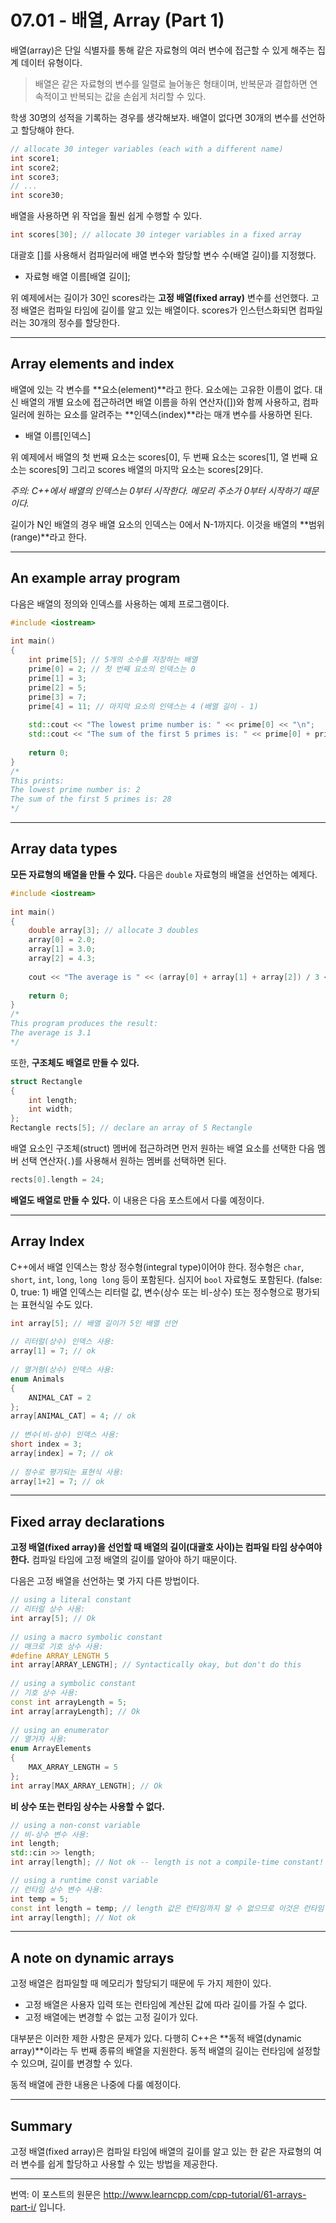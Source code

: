 # 07.01 - 배열, Array (Part 1)

배열(array)은 단일 식별자를 통해 같은 자료형의 여러 변수에 접근할 수 있게 해주는 집계 데이터 유형이다.

> 배열은 같은 자료형의 변수를 일렬로 늘어놓은 형태이며, 반복문과 결합하면 연속적이고 반복되는 값을 손쉽게 처리할 수 있다.

학생 30명의 성적을 기록하는 경우를 생각해보자. 배열이 없다면 30개의 변수를 선언하고 할당해야 한다.

```cpp
// allocate 30 integer variables (each with a different name)
int score1;
int score2;
int score3;
// ...
int score30;
```

배열을 사용하면 위 작업을 훨씬 쉽게 수행할 수 있다.

```cpp
int scores[30]; // allocate 30 integer variables in a fixed array
```

대괄호 []를 사용해서 컴파일러에 배열 변수와 할당할 변수 수(배열 길이)를 지정했다.

- 자료형 배열 이름[배열 길이];

위 예제에서는 길이가 30인 scores라는 **고정 배열(fixed array)** 변수를 선언했다. 고정 배열은 컴파일 타임에 길이를 알고 있는 배열이다. scores가 인스턴스화되면 컴파일러는 30개의 정수를 할당한다.

---

## Array elements and index

배열에 있는 각 변수를 **요소(element)**라고 한다. 요소에는 고유한 이름이 없다. 대신 배열의 개별 요소에 접근하려면 배열 이름을 하위 연산자([])와 함께 사용하고, 컴파일러에 원하는 요소를 알려주는 **인덱스(index)**라는 매개 변수를 사용하면 된다.

-  배열 이름[인덱스]

위 예제에서 배열의 첫 번째 요소는 scores[0], 두 번째 요소는 scores[1], 열 번째 요소는 scores[9] 그리고 scores 배열의 마지막 요소는 scores[29]다.

*주의: C++에서 배열의 인덱스는 0부터 시작한다. 메모리 주소가 0부터 시작하기 때문이다.*

길이가 N인 배열의 경우 배열 요소의 인덱스는 0에서 N-1까지다. 이것을 배열의 **범위(range)**라고 한다.

---

## An example array program

다음은 배열의 정의와 인덱스를 사용하는 예제 프로그램이다.

```cpp
#include <iostream>
 
int main()
{
    int prime[5]; // 5개의 소수를 저장하는 배열
    prime[0] = 2; // 첫 번째 요소의 인덱스는 0
    prime[1] = 3;
    prime[2] = 5;
    prime[3] = 7;
    prime[4] = 11; // 마지막 요소의 인덱스는 4 (배열 길이 - 1)
 
    std::cout << "The lowest prime number is: " << prime[0] << "\n";
    std::cout << "The sum of the first 5 primes is: " << prime[0] + prime[1] + prime[2] + prime[3] + prime[4] << "\n";
 
    return 0;
}
/*
This prints:
The lowest prime number is: 2
The sum of the first 5 primes is: 28
*/
```

---

## Array data types

**모든 자료형의 배열을 만들 수 있다.** 다음은 `double` 자료형의 배열을 선언하는 예제다.

```cpp
#include <iostream>
 
int main()
{
    double array[3]; // allocate 3 doubles
    array[0] = 2.0;
    array[1] = 3.0;
    array[2] = 4.3;
 
    cout << "The average is " << (array[0] + array[1] + array[2]) / 3 << "\n";
 
    return 0;
}
/*
This program produces the result:
The average is 3.1
*/
```

또한, **구조체도 배열로 만들 수 있다.**

```cpp
struct Rectangle
{
    int length;
    int width;
};
Rectangle rects[5]; // declare an array of 5 Rectangle
```

배열 요소인 구조체(struct) 멤버에 접근하려면 먼저 원하는 배열 요소를 선택한 다음 멤버 선택 연산자(`.`)를 사용해서 원하는 멤버를 선택하면 된다.

```cpp
rects[0].length = 24;
```

**배열도 배열로 만들 수 있다.** 이 내용은 다음 포스트에서 다룰 예정이다.

---

## Array Index

C++에서 배열 인덱스는 항상 정수형(integral type)이어야 한다. 정수형은 `char`, `short`, `int`, `long`, `long long` 등이 포함된다. 심지어 `bool` 자료형도 포함된다. (false: 0, true: 1) 배열 인덱스는 리터럴 값, 변수(상수 또는 비-상수) 또는 정수형으로 평가되는 표현식일 수도 있다.

```cpp
int array[5]; // 배열 길이가 5인 배열 선언
 
// 리터럴(상수) 인덱스 사용:
array[1] = 7; // ok
 
// 열거형(상수) 인덱스 사용:
enum Animals
{
    ANIMAL_CAT = 2
};
array[ANIMAL_CAT] = 4; // ok
 
// 변수(비-상수) 인덱스 사용:
short index = 3;
array[index] = 7; // ok
 
// 정수로 평가되는 표현식 사용:
array[1+2] = 7; // ok
```

---

## Fixed array declarations

**고정 배열(fixed array)을 선언할 때 배열의 길이(대괄호 사이)는 컴파일 타임 상수여야 한다.** 컴파일 타임에 고정 배열의 길이를 알아야 하기 때문이다.

다음은 고정 배열을 선언하는 몇 가지 다른 방법이다.

```cpp
// using a literal constant
// 리터럴 상수 사용:
int array[5]; // Ok
 
// using a macro symbolic constant
// 매크로 기호 상수 사용:
#define ARRAY_LENGTH 5
int array[ARRAY_LENGTH]; // Syntactically okay, but don't do this
 
// using a symbolic constant
// 기호 상수 사용:
const int arrayLength = 5;
int array[arrayLength]; // Ok
 
// using an enumerator
// 열거자 사용:
enum ArrayElements
{
    MAX_ARRAY_LENGTH = 5
};
int array[MAX_ARRAY_LENGTH]; // Ok
```

**비 상수 또는 런타임 상수는 사용할 수 없다.**

 ```cpp
// using a non-const variable
// 비-상수 변수 사용:
int length;
std::cin >> length;
int array[length]; // Not ok -- length is not a compile-time constant!
 
// using a runtime const variable
// 런타임 상수 변수 사용:
int temp = 5;
const int length = temp; // length 값은 런타임까지 알 수 없으므로 이것은 런타임 상수다.
int array[length]; // Not ok
 ```

---

## A note on dynamic arrays

고정 배열은 컴파일할 때 메모리가 할당되기 때문에 두 가지 제한이 있다.

- 고정 배열은 사용자 입력 또는 런타임에 계산된 값에 따라 길이를 가질 수 없다.
- 고정 배열에는 변경할 수 없는 고정 길이가 있다.

대부분은 이러한 제한 사항은 문제가 있다. 다행히 C++은 **동적 배열(dynamic array)**이라는 두 번째 종류의 배열을 지원한다. 동적 배열의 길이는 런타임에 설정할 수 있으며, 길이를 변경할 수 있다. 

동적 배열에 관한 내용은 나중에 다룰 예정이다.

---

## Summary

고정 배열(fixed array)은 컴파일 타임에 배열의 길이를 알고 있는 한 같은 자료형의 여러 변수를 쉽게 할당하고 사용할 수 있는 방법을 제공한다.

---

번역: 이 포스트의 원문은 http://www.learncpp.com/cpp-tutorial/61-arrays-part-i/ 입니다.